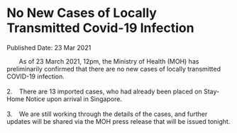 <html>
    <meta http-equiv="Content-Type" content="text/html; charset=utf-8"/>
    <meta charset="utf-8"/>
    <title>No New Cases of Locally Transmitted Covid-19 Infection</title>
    <body><h1>No New Cases of Locally Transmitted Covid-19 Infection</h1>
    <p>Published Date: 23 Mar 2021</p> <p align="center" style="text-align: left;"><span style="text-align: left;">&nbsp; &nbsp; &nbsp; &nbsp;As of 23 March 2021, 12pm, the Ministry of Health (MOH) has preliminarily confirmed that there are no new cases of locally transmitted COVID-19 infection.&nbsp;<br><br>2.&nbsp; &nbsp;&nbsp;</span>There are 13 imported cases, who had already been placed on Stay-Home Notice upon arrival in Singapore. <br><br>3.&nbsp; &nbsp; We are still working through the details of the cases, and further updates will be shared via the MOH press release that will be issued tonight.</p> <p>&nbsp;</p></body>
</html>